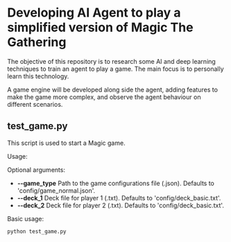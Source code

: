 # Developing AI Agent to play a simplified version of Magic The Gathering

The objective of this repository is to research some AI and deep learning techniques to 
train an agent to play a game. The main focus is to personally learn this technology.

A game engine will be developed along side the agent, adding features to make the 
game more complex, and observe the agent behaviour on different scenarios.

## test_game.py

This script is used to start a Magic game.

Usage:

Optional arguments:
 - **--game_type** Path to the game configurations file (.json). 
    Defaults to 'config/game_normal.json'.
- **--deck_1** Deck file for player 1 (.txt). 
    Defaults to 'config/deck_basic.txt'.
- **--deck_2** Deck file for player 2 (.txt). 
    Defaults to 'config/deck_basic.txt'.

Basic usage:

````bash
python test_game.py
````
